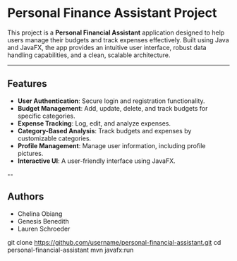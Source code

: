 # Personal Finance Assistant Project

This project is a **Personal Financial Assistant** application designed to help users manage their budgets and track expenses effectively. Built using Java and JavaFX, the app provides an intuitive user interface, robust data handling capabilities, and a clean, scalable architecture.

---

## **Features**
- **User Authentication**: Secure login and registration functionality.
- **Budget Management**: Add, update, delete, and track budgets for specific categories.
- **Expense Tracking**: Log, edit, and analyze expenses.
- **Category-Based Analysis**: Track budgets and expenses by customizable categories.
- **Profile Management**: Manage user information, including profile pictures.
- **Interactive UI**: A user-friendly interface using JavaFX.

--

## Authors
- Chelina Obiang
- Genesis Benedith
- Lauren Schroeder



git clone https://github.com/username/personal-financial-assistant.git
cd personal-financial-assistant
mvn javafx:run
